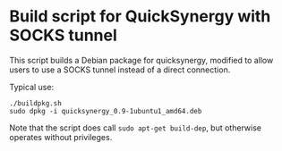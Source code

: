 Build script for QuickSynergy with SOCKS tunnel
===============================================

This script builds a Debian package for quicksynergy, modified to allow users
to use a SOCKS tunnel instead of a direct connection.

Typical use:

    ./buildpkg.sh
    sudo dpkg -i quicksynergy_0.9-1ubuntu1_amd64.deb

Note that the script does call `sudo apt-get build-dep`, but otherwise
operates without privileges.
